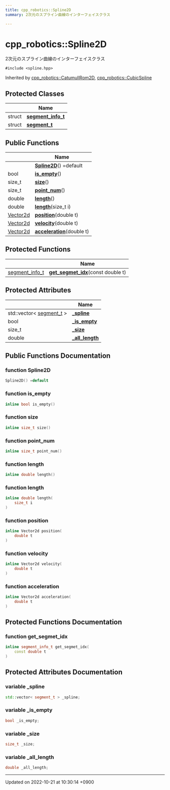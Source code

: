 ```yaml
---
title: cpp_robotics::Spline2D
summary: 2次元のスプライン曲線のインターフェイスクラス 

---
```


# cpp_robotics::Spline2D



2次元のスプライン曲線のインターフェイスクラス 


`#include <spline.hpp>`

Inherited by [cpp_robotics::CatumullRom2D](/cpp_robotics/doxybook/Classes/classcpp__robotics_1_1CatumullRom2D/), [cpp_robotics::CubicSpline](/cpp_robotics/doxybook/Classes/classcpp__robotics_1_1CubicSpline/)

## Protected Classes

|                | Name           |
| -------------- | -------------- |
| struct | **[segment_info_t](/cpp_robotics/doxybook/Classes/structcpp__robotics_1_1Spline2D_1_1segment__info__t/)**  |
| struct | **[segment_t](/cpp_robotics/doxybook/Classes/structcpp__robotics_1_1Spline2D_1_1segment__t/)**  |

## Public Functions

|                | Name           |
| -------------- | -------------- |
| | **[Spline2D](/cpp_robotics/doxybook/Classes/classcpp__robotics_1_1Spline2D/#function-spline2d)**() =default |
| bool | **[is_empty](/cpp_robotics/doxybook/Classes/classcpp__robotics_1_1Spline2D/#function-is-empty)**() |
| size_t | **[size](/cpp_robotics/doxybook/Classes/classcpp__robotics_1_1Spline2D/#function-size)**() |
| size_t | **[point_num](/cpp_robotics/doxybook/Classes/classcpp__robotics_1_1Spline2D/#function-point-num)**() |
| double | **[length](/cpp_robotics/doxybook/Classes/classcpp__robotics_1_1Spline2D/#function-length)**() |
| double | **[length](/cpp_robotics/doxybook/Classes/classcpp__robotics_1_1Spline2D/#function-length)**(size_t i) |
| [Vector2d](/cpp_robotics/doxybook/Namespaces/namespacecpp__robotics/#using-vector2d) | **[position](/cpp_robotics/doxybook/Classes/classcpp__robotics_1_1Spline2D/#function-position)**(double t) |
| [Vector2d](/cpp_robotics/doxybook/Namespaces/namespacecpp__robotics/#using-vector2d) | **[velocity](/cpp_robotics/doxybook/Classes/classcpp__robotics_1_1Spline2D/#function-velocity)**(double t) |
| [Vector2d](/cpp_robotics/doxybook/Namespaces/namespacecpp__robotics/#using-vector2d) | **[acceleration](/cpp_robotics/doxybook/Classes/classcpp__robotics_1_1Spline2D/#function-acceleration)**(double t) |

## Protected Functions

|                | Name           |
| -------------- | -------------- |
| [segment_info_t](/cpp_robotics/doxybook/Classes/structcpp__robotics_1_1Spline2D_1_1segment__info__t/) | **[get_segmet_idx](/cpp_robotics/doxybook/Classes/classcpp__robotics_1_1Spline2D/#function-get-segmet-idx)**(const double t) |

## Protected Attributes

|                | Name           |
| -------------- | -------------- |
| std::vector< [segment_t](/cpp_robotics/doxybook/Classes/structcpp__robotics_1_1Spline2D_1_1segment__t/) > | **[_spline](/cpp_robotics/doxybook/Classes/classcpp__robotics_1_1Spline2D/#variable--spline)**  |
| bool | **[_is_empty](/cpp_robotics/doxybook/Classes/classcpp__robotics_1_1Spline2D/#variable--is-empty)**  |
| size_t | **[_size](/cpp_robotics/doxybook/Classes/classcpp__robotics_1_1Spline2D/#variable--size)**  |
| double | **[_all_length](/cpp_robotics/doxybook/Classes/classcpp__robotics_1_1Spline2D/#variable--all-length)**  |

## Public Functions Documentation

### function Spline2D

```cpp
Spline2D() =default
```


### function is_empty

```cpp
inline bool is_empty()
```


### function size

```cpp
inline size_t size()
```


### function point_num

```cpp
inline size_t point_num()
```


### function length

```cpp
inline double length()
```


### function length

```cpp
inline double length(
    size_t i
)
```


### function position

```cpp
inline Vector2d position(
    double t
)
```


### function velocity

```cpp
inline Vector2d velocity(
    double t
)
```


### function acceleration

```cpp
inline Vector2d acceleration(
    double t
)
```


## Protected Functions Documentation

### function get_segmet_idx

```cpp
inline segment_info_t get_segmet_idx(
    const double t
)
```


## Protected Attributes Documentation

### variable _spline

```cpp
std::vector< segment_t > _spline;
```


### variable _is_empty

```cpp
bool _is_empty;
```


### variable _size

```cpp
size_t _size;
```


### variable _all_length

```cpp
double _all_length;
```


-------------------------------

Updated on 2022-10-21 at 10:30:14 +0900